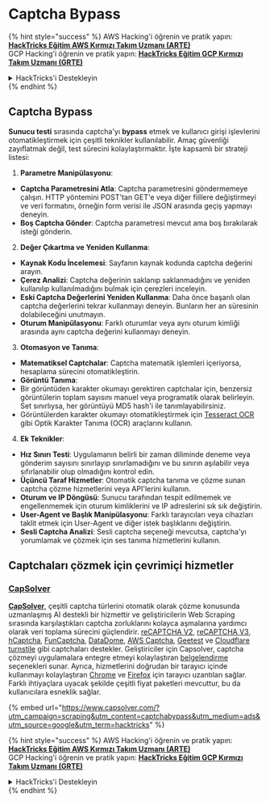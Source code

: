 # Captcha Bypass

{% hint style="success" %}
AWS Hacking'i öğrenin ve pratik yapın:<img src="../.gitbook/assets/arte.png" alt="" data-size="line">[**HackTricks Eğitim AWS Kırmızı Takım Uzmanı (ARTE)**](https://training.hacktricks.xyz/courses/arte)<img src="../.gitbook/assets/arte.png" alt="" data-size="line">\
GCP Hacking'i öğrenin ve pratik yapın: <img src="../.gitbook/assets/grte.png" alt="" data-size="line">[**HackTricks Eğitim GCP Kırmızı Takım Uzmanı (GRTE)**<img src="../.gitbook/assets/grte.png" alt="" data-size="line">](https://training.hacktricks.xyz/courses/grte)

<details>

<summary>HackTricks'i Destekleyin</summary>

* [**abonelik planlarını**](https://github.com/sponsors/carlospolop) kontrol edin!
* **💬 [**Discord grubuna**](https://discord.gg/hRep4RUj7f) veya [**telegram grubuna**](https://t.me/peass) katılın ya da **Twitter'da** 🐦 [**@hacktricks\_live**](https://twitter.com/hacktricks\_live)** bizi takip edin.**
* **Hacking ipuçlarını paylaşmak için** [**HackTricks**](https://github.com/carlospolop/hacktricks) ve [**HackTricks Cloud**](https://github.com/carlospolop/hacktricks-cloud) github reposuna PR gönderin.

</details>
{% endhint %}

## Captcha Bypass

**Sunucu testi** sırasında captcha'yı **bypass** etmek ve kullanıcı girişi işlevlerini otomatikleştirmek için çeşitli teknikler kullanılabilir. Amaç güvenliği zayıflatmak değil, test sürecini kolaylaştırmaktır. İşte kapsamlı bir strateji listesi:

1. **Parametre Manipülasyonu**:
* **Captcha Parametresini Atla**: Captcha parametresini göndermemeye çalışın. HTTP yöntemini POST'tan GET'e veya diğer fiillere değiştirmeyi ve veri formatını, örneğin form verisi ile JSON arasında geçiş yapmayı deneyin.
* **Boş Captcha Gönder**: Captcha parametresi mevcut ama boş bırakılarak isteği gönderin.
2. **Değer Çıkartma ve Yeniden Kullanma**:
* **Kaynak Kodu İncelemesi**: Sayfanın kaynak kodunda captcha değerini arayın.
* **Çerez Analizi**: Captcha değerinin saklanıp saklanmadığını ve yeniden kullanılıp kullanılmadığını bulmak için çerezleri inceleyin.
* **Eski Captcha Değerlerini Yeniden Kullanma**: Daha önce başarılı olan captcha değerlerini tekrar kullanmayı deneyin. Bunların her an süresinin dolabileceğini unutmayın.
* **Oturum Manipülasyonu**: Farklı oturumlar veya aynı oturum kimliği arasında aynı captcha değerini kullanmayı deneyin.
3. **Otomasyon ve Tanıma**:
* **Matematiksel Captchalar**: Captcha matematik işlemleri içeriyorsa, hesaplama sürecini otomatikleştirin.
* **Görüntü Tanıma**:
* Bir görüntüden karakter okumayı gerektiren captchalar için, benzersiz görüntülerin toplam sayısını manuel veya programatik olarak belirleyin. Set sınırlıysa, her görüntüyü MD5 hash'i ile tanımlayabilirsiniz.
* Görüntülerden karakter okumayı otomatikleştirmek için [Tesseract OCR](https://github.com/tesseract-ocr/tesseract) gibi Optik Karakter Tanıma (OCR) araçlarını kullanın.
4. **Ek Teknikler**:
* **Hız Sınırı Testi**: Uygulamanın belirli bir zaman diliminde deneme veya gönderim sayısını sınırlayıp sınırlamadığını ve bu sınırın aşılabilir veya sıfırlanabilir olup olmadığını kontrol edin.
* **Üçüncü Taraf Hizmetler**: Otomatik captcha tanıma ve çözme sunan captcha çözme hizmetlerini veya API'lerini kullanın.
* **Oturum ve IP Döngüsü**: Sunucu tarafından tespit edilmemek ve engellenmemek için oturum kimliklerini ve IP adreslerini sık sık değiştirin.
* **User-Agent ve Başlık Manipülasyonu**: Farklı tarayıcıları veya cihazları taklit etmek için User-Agent ve diğer istek başlıklarını değiştirin.
* **Sesli Captcha Analizi**: Sesli captcha seçeneği mevcutsa, captcha'yı yorumlamak ve çözmek için ses tanıma hizmetlerini kullanın.

## Captchaları çözmek için çevrimiçi hizmetler

### [CapSolver](https://www.capsolver.com/?utm\_source=google\&utm\_medium=ads\&utm\_campaign=scraping\&utm\_term=hacktricks\&utm\_content=captchabypass)

[**CapSolver**](https://www.capsolver.com/?utm\_source=google\&utm\_medium=ads\&utm\_campaign=scraping\&utm\_term=hacktricks\&utm\_content=captchabypass), çeşitli captcha türlerini otomatik olarak çözme konusunda uzmanlaşmış AI destekli bir hizmettir ve geliştiricilerin Web Scraping sırasında karşılaştıkları captcha zorluklarını kolayca aşmalarına yardımcı olarak veri toplama sürecini güçlendirir. [reCAPTCHA V2](https://docs.capsolver.com/guide/captcha/ReCaptchaV2.html?utm\_source=github\&utm\_medium=banner\_github\&utm\_campaign=fcsrv), [reCAPTCHA V3](https://docs.capsolver.com/guide/captcha/ReCaptchaV3.html?utm\_source=github\&utm\_medium=banner\_github\&utm\_campaign=fcsrv), [hCaptcha](https://docs.capsolver.com/guide/captcha/HCaptcha.html?utm\_source=github\&utm\_medium=banner\_github\&utm\_campaign=fcsrv), [FunCaptcha](https://docs.capsolver.com/guide/captcha/FunCaptcha.html?utm\_source=github\&utm\_medium=banner\_github\&utm\_campaign=fcsrv), [DataDome](https://docs.capsolver.com/guide/captcha/DataDome.html?utm\_source=github\&utm\_medium=banner\_github\&utm\_campaign=fcsrv), [AWS Captcha](https://docs.capsolver.com/guide/captcha/awsWaf.html?utm\_source=github\&utm\_medium=banner\_github\&utm\_campaign=fcsrv), [Geetest](https://docs.capsolver.com/guide/captcha/Geetest.html?utm\_source=github\&utm\_medium=banner\_github\&utm\_campaign=fcsrv) ve [Cloudflare turnstile](https://docs.capsolver.com/guide/antibots/cloudflare\_turnstile.html) gibi captchaları destekler. Geliştiriciler için Capsolver, captcha çözmeyi uygulamalara entegre etmeyi kolaylaştıran [belgelendirme](https://docs.capsolver.com/?utm\_source=github\&utm\_medium=banner\_github\&utm\_campaign=fcsrv) seçenekleri sunar. Ayrıca, hizmetlerini doğrudan bir tarayıcı içinde kullanmayı kolaylaştıran [Chrome](https://chromewebstore.google.com/detail/captcha-solver-auto-captc/pgojnojmmhpofjgdmaebadhbocahppod) ve [Firefox](https://addons.mozilla.org/es/firefox/addon/capsolver-captcha-solver/) için tarayıcı uzantıları sağlar. Farklı ihtiyaçlara uyacak şekilde çeşitli fiyat paketleri mevcuttur, bu da kullanıcılara esneklik sağlar.

{% embed url="https://www.capsolver.com/?utm_campaign=scraping&utm_content=captchabypass&utm_medium=ads&utm_source=google&utm_term=hacktricks" %}

{% hint style="success" %}
AWS Hacking'i öğrenin ve pratik yapın:<img src="../.gitbook/assets/arte.png" alt="" data-size="line">[**HackTricks Eğitim AWS Kırmızı Takım Uzmanı (ARTE)**](https://training.hacktricks.xyz/courses/arte)<img src="../.gitbook/assets/arte.png" alt="" data-size="line">\
GCP Hacking'i öğrenin ve pratik yapın: <img src="../.gitbook/assets/grte.png" alt="" data-size="line">[**HackTricks Eğitim GCP Kırmızı Takım Uzmanı (GRTE)**<img src="../.gitbook/assets/grte.png" alt="" data-size="line">](https://training.hacktricks.xyz/courses/grte)

<details>

<summary>HackTricks'i Destekleyin</summary>

* [**abonelik planlarını**](https://github.com/sponsors/carlospolop) kontrol edin!
* **💬 [**Discord grubuna**](https://discord.gg/hRep4RUj7f) veya [**telegram grubuna**](https://t.me/peass) katılın ya da **Twitter'da** 🐦 [**@hacktricks\_live**](https://twitter.com/hacktricks\_live)** bizi takip edin.**
* **Hacking ipuçlarını paylaşmak için** [**HackTricks**](https://github.com/carlospolop/hacktricks) ve [**HackTricks Cloud**](https://github.com/carlospolop/hacktricks-cloud) github reposuna PR gönderin.

</details>
{% endhint %}
